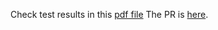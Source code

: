 
Check test results in this [pdf file](https://github.com/fzyxh/GSoC-2024-glyph-map-tests-result/blob/master/1.pdf)
The PR is [here](https://github.com/huizezhang-sherry/cubble/pull/25).

